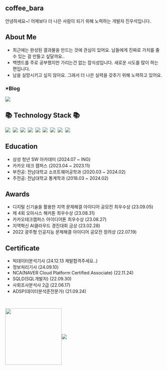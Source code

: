 ## coffee_bara

안녕하세요~! 어제보다 더 나은 사람이 되기 위해 노력하는 개발자 진우석입니다.

## About Me

* 최근에는 완성된 결과물을 만드는 것에 관심이 있어요. 남들에게 진짜로 가치를 줄 수 있는 걸 만들고 싶달까요..
* 백엔드를 주로 공부했지만 가리는건 없는 잡식성입니다. 새로운 시도를 많이 하는 편입니다.
* 남을 실망시키고 싶지 않아요. 그래서 더 나은 실력을 갖추기 위해 노력하고 있어요.

<h3>*Blog</h3>
<a href="https://velog.io/@coffeebara/posts"><img src="https://img.shields.io/badge/Velog-20C997.svg"/></a>

## 📚 Technology Stack 📚
<p>
  <img src="https://img.shields.io/badge/-Python-blue"/>&nbsp
  <img src="https://img.shields.io/badge/-Nginx-yellowgreen"/>&nbsp
  <img src="https://img.shields.io/badge/-Docker-yellow"/>&nbsp
  <img src="https://img.shields.io/badge/-Git-black"/>&nbsp
  <img src="https://img.shields.io/badge/-Django-green"/>&nbsp
  <img src="https://img.shields.io/badge/-Java-red"/>&nbsp
  <img src="https://img.shields.io/badge/-Spring-gray"/>&nbsp
  <img src="https://img.shields.io/badge/-SQL-orange"/>&nbsp
  <img src="https://img.shields.io/badge/-Vue-black"/>&nbsp
</p>

## Education
* 삼성 청년 SW 아카데미 (2024.07 ~ ING)
* 카카오 테크 캠퍼스 (2023.04 ~ 2023.11)
* 부전공: 전남대학교 소프트웨어공학과 (2020.03 ~ 2024.02)
* 주전공: 전남대학교 통계학과 (2018.03 ~ 2024.02)

## Awards
* 디지털 신기술을 활용한 지역 문제해결 아이디어 공모전 최우수상 (23.09.05)
* 제 4회 오아시스 해커톤 최우수상 (23.08.31)
* 카카오테크캠퍼스 아이디어톤 최우수상 (23.08.27)
* 지역혁신 AI클라우드 경진대회 금상 (23.02.28)
* 2022 광주형 인공지능 문제해결 아이디어 공모전 장려상 (22.07.19)

## Certificate
* 빅데이터분석기사 (24.12.13 제발합격주세요..)
* 정보처리기사 (24.09.10)
* NCA(NAVER Cloud Platform Certified Associate) (22.11.24)
* SQLD(SQL개발자) (22.09.30)
* 사회조사분석사 2급 (22.06.17)
* ADSP(데이터분석준전문가) (21.09.24)

&nbsp;&nbsp;&nbsp;&nbsp;&nbsp;&nbsp;&nbsp;&nbsp;&nbsp;&nbsp;&nbsp;&nbsp;&nbsp;&nbsp;&nbsp;&nbsp;&nbsp;&nbsp;&nbsp;&nbsp;&nbsp;&nbsp;&nbsp;&nbsp;&nbsp;&nbsp;&nbsp;&nbsp;&nbsp;&nbsp;&nbsp;&nbsp;&nbsp;&nbsp;&nbsp;&nbsp;&nbsp;&nbsp;&nbsp;&nbsp;&nbsp;&nbsp;&nbsp;&nbsp;&nbsp;&nbsp;&nbsp;  

<div style="display: flex; align-items: center;">
  <img style="height: 180px;" src="https://github-readme-stats-delta-five-29.vercel.app/api/?username=jinwooseok&show_icons=true&theme=buefy&count_private=true" />
  <a href="https://solved.ac/jinus7949/">
    <img src="http://mazassumnida.wtf/api/v2/generate_badge?boj=jinus7949" />
  </a>
</div>


